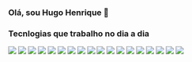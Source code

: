 ### Olá, sou Hugo Henrique 👋


### Tecnlogias que trabalho no dia a dia
<div style="display: inline_block">
  <img align="center alt="angular" src="https://img.shields.io/badge/Angular-DD0031?style=for-the-badge&logo=angular&logoColor=white"/>
  <img align="center alt="html5" src="https://img.shields.io/badge/HTML5-E34F26?style=for-the-badge&logo=html5&logoColor=white"/>
  <img align="center alt="css" src="https://img.shields.io/badge/CSS3-1572B6?style=for-the-badge&logo=css3&logoColor=white"/>
  <img align="center alt="sass" src="https://img.shields.io/badge/Sass-CC6699?style=for-the-badge&logo=sass&logoColor=white"/>
  <img align="center alt="typescript" src="https://img.shields.io/badge/TypeScript-007ACC?style=for-the-badge&logo=typescript&logoColor=white"/>
  <img align="center alt="javascript" src="https://img.shields.io/badge/JavaScript-F7DF1E?style=for-the-badge&logo=javascript&logoColor=black"/>
  <img align="center alt="bootstrap" src="https://img.shields.io/badge/Bootstrap-563D7C?style=for-the-badge&logo=bootstrap&logoColor=white"/>
  <img align="center alt="jasmine" src="https://img.shields.io/badge/Jest-323330?style=for-the-badge&logo=Jest&logoColor=white"/>
  <img align="center alt="figma" src="https://img.shields.io/badge/Figma-F24E1E?style=for-the-badge&logo=figma&logoColor=white"/>
  <img align="center alt="node" src="https://img.shields.io/badge/Node.js-43853D?style=for-the-badge&logo=node.js&logoColor=white"/>
  <img align="center alt="powershell" src="https://img.shields.io/badge/powershell-5391FE?style=for-the-badge&logo=powershell&logoColor=white"/>
  <img align="center alt="heroku" src="https://img.shields.io/badge/Heroku-430098?style=for-the-badge&logo=heroku&logoColor=white"/>
  <img align="center alt="google" src="https://img.shields.io/badge/Google_Cloud-4285F4?style=for-the-badge&logo=google-cloud&logoColor=white"/>
  <img align="center alt="R" src="https://img.shields.io/badge/R-276DC3?style=for-the-badge&logo=r&logoColor=white"/>
  <img align="center alt="py" src=" https://img.shields.io/badge/Python-3776AB?style=for-the-badge&logo=python&logoColor=white"/>
  <img align="center alt="sql" src="https://img.shields.io/badge/PostgreSQL-316192?style=for-the-badge&logo=postgresql&logoColor=white"/>
  <img align="center alt="github" src="https://img.shields.io/badge/GitHub-100000?style=for-the-badge&logo=github&logoColor=white"/>
  <img align="center alt="git" src="https://img.shields.io/badge/GIT-E44C30?style=for-the-badge&logo=git&logoColor=white"/>

</div>

<!--
**hugoh92/hugoh92** is a ✨ _special_ ✨ repository because its `README.md` (this file) appears on your GitHub profile.

Here are some ideas to get you started:

- 🔭 I’m currently working on ...
- 🌱 I’m currently learning ...
- 👯 I’m looking to collaborate on ...
- 🤔 I’m looking for help with ...
- 💬 Ask me about ...
- 📫 How to reach me: ...
- 😄 Pronouns: ...
- ⚡ Fun fact: ...
-->
